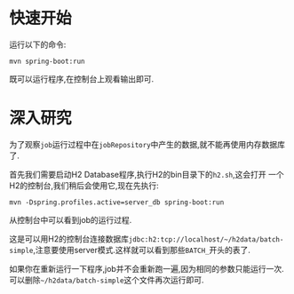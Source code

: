 # 快速开始

运行以下的命令:

```
mvn spring-boot:run
```

既可以运行程序,在控制台上观看输出即可.


# 深入研究

为了观察`job`运行过程中在`jobRepository`中产生的数据,就不能再使用内存数据库了.

首先我们需要启动H2 Database程序,执行H2的bin目录下的`h2.sh`,这会打开
一个H2的控制台,我们稍后会使用它,现在先执行:

```
mvn -Dspring.profiles.active=server_db spring-boot:run
```

从控制台中可以看到job的运行过程.

这是可以用H2的控制台连接数据库`jdbc:h2:tcp://localhost/~/h2data/batch-simple`,注意要使用server模式.这样就可以看到那些`BATCH_`开头的表了.

如果你在重新运行一下程序,job并不会重新跑一遍,因为相同的参数只能运行一次.可以删除`~/h2data/batch-simple`这个文件再次运行即可.